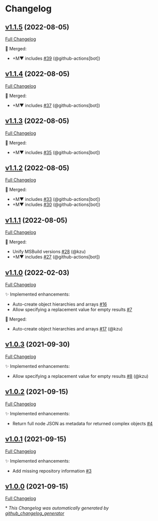 # Changelog

## [v1.1.5](https://github.com/devlooped/json/tree/v1.1.5) (2022-08-05)

[Full Changelog](https://github.com/devlooped/json/compare/v1.1.4...v1.1.5)

:twisted_rightwards_arrows: Merged:

- +M▼ includes [\#39](https://github.com/devlooped/json/pull/39) (@github-actions[bot])

## [v1.1.4](https://github.com/devlooped/json/tree/v1.1.4) (2022-08-05)

[Full Changelog](https://github.com/devlooped/json/compare/v1.1.3...v1.1.4)

:twisted_rightwards_arrows: Merged:

- +M▼ includes [\#37](https://github.com/devlooped/json/pull/37) (@github-actions[bot])

## [v1.1.3](https://github.com/devlooped/json/tree/v1.1.3) (2022-08-05)

[Full Changelog](https://github.com/devlooped/json/compare/v1.1.2...v1.1.3)

:twisted_rightwards_arrows: Merged:

- +M▼ includes [\#35](https://github.com/devlooped/json/pull/35) (@github-actions[bot])

## [v1.1.2](https://github.com/devlooped/json/tree/v1.1.2) (2022-08-05)

[Full Changelog](https://github.com/devlooped/json/compare/v1.1.1...v1.1.2)

:twisted_rightwards_arrows: Merged:

- +M▼ includes [\#33](https://github.com/devlooped/json/pull/33) (@github-actions[bot])
- +M▼ includes [\#30](https://github.com/devlooped/json/pull/30) (@github-actions[bot])

## [v1.1.1](https://github.com/devlooped/json/tree/v1.1.1) (2022-08-05)

[Full Changelog](https://github.com/devlooped/json/compare/v1.1.0...v1.1.1)

:twisted_rightwards_arrows: Merged:

- Unify MSBuild versions [\#28](https://github.com/devlooped/json/pull/28) (@kzu)
- +M▼ includes [\#27](https://github.com/devlooped/json/pull/27) (@github-actions[bot])

## [v1.1.0](https://github.com/devlooped/json/tree/v1.1.0) (2022-02-03)

[Full Changelog](https://github.com/devlooped/json/compare/v1.0.3...v1.1.0)

:sparkles: Implemented enhancements:

- Auto-create object hierarchies and arrays [\#16](https://github.com/devlooped/json/issues/16)
- Allow specifying a replacement value for empty results [\#7](https://github.com/devlooped/json/issues/7)

:twisted_rightwards_arrows: Merged:

- Auto-create object hierarchies and arrays [\#17](https://github.com/devlooped/json/pull/17) (@kzu)

## [v1.0.3](https://github.com/devlooped/json/tree/v1.0.3) (2021-09-30)

[Full Changelog](https://github.com/devlooped/json/compare/v1.0.2...v1.0.3)

:sparkles: Implemented enhancements:

- Allow specifying a replacement value for empty results [\#8](https://github.com/devlooped/json/pull/8) (@kzu)

## [v1.0.2](https://github.com/devlooped/json/tree/v1.0.2) (2021-09-15)

[Full Changelog](https://github.com/devlooped/json/compare/v1.0.1...v1.0.2)

:sparkles: Implemented enhancements:

- Return full node JSON as metadata for returned complex objects [\#4](https://github.com/devlooped/json/issues/4)

## [v1.0.1](https://github.com/devlooped/json/tree/v1.0.1) (2021-09-15)

[Full Changelog](https://github.com/devlooped/json/compare/v1.0.0...v1.0.1)

:sparkles: Implemented enhancements:

- Add missing repository information [\#3](https://github.com/devlooped/json/issues/3)

## [v1.0.0](https://github.com/devlooped/json/tree/v1.0.0) (2021-09-15)

[Full Changelog](https://github.com/devlooped/json/compare/12e1a266ac3c49826b58e2d02935cfb6c87e1ae1...v1.0.0)



\* *This Changelog was automatically generated by [github_changelog_generator](https://github.com/github-changelog-generator/github-changelog-generator)*
